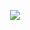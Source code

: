 

<p align="center">
  <img src="https://github-readme-stats.vercel.app/api?username=ipsk&show_icons=true&theme=onedark">
</p>


